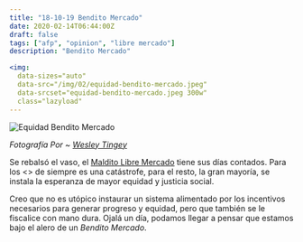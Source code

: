 ```yaml
---
title: "18-10-19 Bendito Mercado"
date: 2020-02-14T06:44:00Z
draft: false
tags: ["afp", "opinion", "libre mercado"]
description: "Bendito Mercado"

<img:
  data-sizes="auto"
  data-src="/img/02/equidad-bendito-mercado.jpeg"
  data-srcset="equidad-bendito-mercado.jpeg 300w"
  class="lazyload"
---
```


![Equidad Bendito Mercado](/img/02/equidad-bendito-mercado.jpeg)

*Fotografía Por ~ [Wesley Tingey](https://unsplash.com/@wesleyphotography)*

Se rebalsó el vaso, el [Maldito Libre Mercado](/maldito-libre-mercado/) tiene sus días contados. Para los <<afortunados>> de siempre es una catástrofe, para el resto, la gran mayoría, se instala la esperanza de mayor equidad y justicia social. 

Creo que no es utópico instaurar un sistema alimentado por los incentivos necesarios para generar progreso y equidad, pero que también se le fiscalice con mano dura. Ojalá un día, podamos llegar a pensar que estamos bajo el alero de un *Bendito Mercado*.


